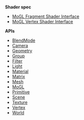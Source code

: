 **Shader spec**

* [MoGL Fragment Shader Interface](Interface_MoGLFragmentShader.md)
* [MoGL Vertex Shader Interface](Interface_MoGLVertexShader.md)

**APIs**

* [BlendMode](BlendMode.md)
* [Camera](Camera.md)
* [Geometry](Geometry.md)
* [Group](Group.md)
* [Filter](Filter.md)
* [Light](Light.md)
* [Material](Material.md)
* [Matrix](Matrix.md)
* [Mesh](Mesh.md)
* [MoGL](MoGL.md)
* [Primitive](Primitive.md)
* [Scene](Scene.md)
* [Texture](Texture.md)
* [Vertex](Vertex.md)
* [World](World.md)
